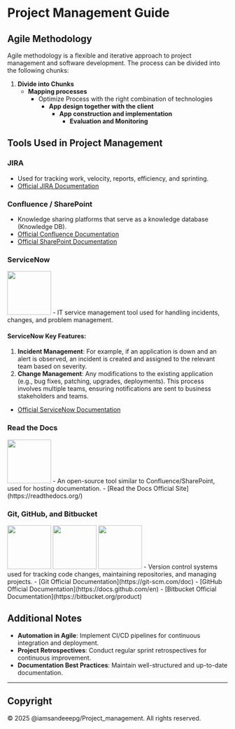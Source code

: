 # Project Management Guide

## Agile Methodology

Agile methodology is a flexible and iterative approach to project management and software development. The process can be divided into the following chunks:

1. **Divide into Chunks**
   - **Mapping processes**
     - Optimize Process with the right combination of technologies
       - **App design together with the client**
         - **App construction and implementation**
           - **Evaluation and Monitoring**

## Tools Used in Project Management

### JIRA

- Used for tracking work, velocity, reports, efficiency, and sprinting.
- [Official JIRA Documentation](https://www.atlassian.com/software/jira)

### Confluence / SharePoint

- Knowledge sharing platforms that serve as a knowledge database (Knowledge DB).
- [Official Confluence Documentation](https://www.atlassian.com/software/confluence)
- [Official SharePoint Documentation](https://learn.microsoft.com/en-us/sharepoint/sharepoint-online)

### ServiceNow
<img src="https://upload.wikimedia.org/wikipedia/commons/3/36/ServiceNow_logo.svg" width="100"/>
- IT service management tool used for handling incidents, changes, and problem management.

#### ServiceNow Key Features:
1. **Incident Management**: For example, if an application is down and an alert is observed, an incident is created and assigned to the relevant team based on severity.
2. **Change Management**: Any modifications to the existing application (e.g., bug fixes, patching, upgrades, deployments). This process involves multiple teams, ensuring notifications are sent to business stakeholders and teams.

- [Official ServiceNow Documentation](https://docs.servicenow.com/)

### Read the Docs
<img src="https://upload.wikimedia.org/wikipedia/commons/6/61/Read_the_Docs_logo.svg" width="100"/>
- An open-source tool similar to Confluence/SharePoint, used for hosting documentation.
- [Read the Docs Official Site](https://readthedocs.org/)

### Git, GitHub, and Bitbucket
<img src="https://git-scm.com/images/logos/downloads/Git-Icon-1788C.png" width="100"/>
<img src="https://github.githubassets.com/images/modules/logos_page/GitHub-Mark.png" width="100"/>
<img src="https://upload.wikimedia.org/wikipedia/en/3/39/Bitbucket_Logo.png" width="100"/>
- Version control systems used for tracking code changes, maintaining repositories, and managing projects.
- [Git Official Documentation](https://git-scm.com/doc)
- [GitHub Official Documentation](https://docs.github.com/en)
- [Bitbucket Official Documentation](https://bitbucket.org/product)

## Additional Notes
- **Automation in Agile**: Implement CI/CD pipelines for continuous integration and deployment.
- **Project Retrospectives**: Conduct regular sprint retrospectives for continuous improvement.
- **Documentation Best Practices**: Maintain well-structured and up-to-date documentation.




---

## Copyright
© 2025 @iamsandeeepg/Project_management. All rights reserved.
